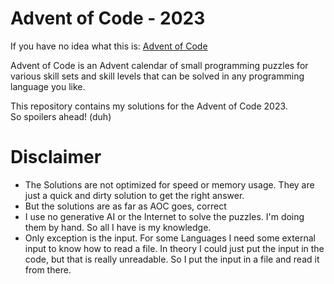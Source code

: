 # Advent of Code - 2023

If you have no idea what this is: [Advent of Code](https://adventofcode.com/)

Advent of Code is an Advent calendar of small programming puzzles for various skill sets and skill levels that can be solved in any programming language you like.

This repository contains my solutions for the Advent of Code 2023.\
So spoilers ahead! (duh)

# Disclaimer
- The Solutions are not optimized for speed or memory usage. They are just a quick and dirty solution to get the right answer.
- But the solutions are as far as AOC goes, correct
- I use no generative AI or the Internet to solve the puzzles. I'm doing them by hand. So all I have is my knowledge.
- Only exception is the input. For some Languages I need some external input to know how to read a file. 
In theory I could just put the input in the code, but that is really unreadable. So I put the input in a file and read it from there.